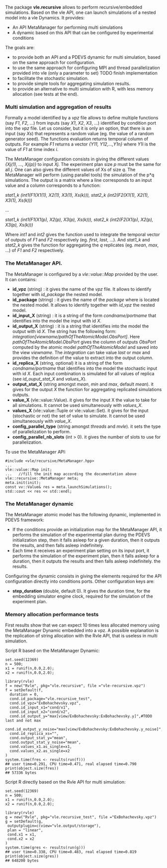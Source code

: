 
The package **vle.recursive** allows to perform recursive/embedded
simulations. Based on the vle API, one can launch simulations 
of a nested model into a vle Dynamics.
It provides:
* An API MetaManager for performing multi simulations
* A dynamic based on this API that can be configured by experimental conditions

The goals are:
* to provide both an API and a PDEVS dynamic for multi simulation, based on the
same approach for configuration.
* to use the same approach for configuring MPI and thread parallelization 
provided into vle (only a parameter to set) TODO finish implementation
* to facilitate the stochastic simulation.
* to provide simple tools for aggregating simulation results.
* to provide an alternative to multi simulation with R, with less memory
allocation (see tests at the end).

### Multi simulation and aggregation of results

Formally a model identified by a *vpz* file allows to define multiple functions
(say *F1*, *F2*, ...) from inputs (say *X1*, *X2*, *X3*, ...) identified by
condition port into the *vpz* file. Let us consider, but it is only an option, 
that there is an input (say *Xs*) that represents a random value (eg. the value
of a random generator seed). The functions evaluation returns temporal column of 
outputs. For example *F1* returns a vector *{Y11, Y12,...,Y1n}* where *Y1i* is 
the value of *F1* at time index *i*. 

The MetaManager configuration consists in giving the different values 
*{Xj(1), ..., Xj(p)}* to input *Xj*. The experiment plan size *p* must be the 
same for all *j*. One can also gives the different values of Xs of size *q*.
The MetaManager will perform (using parallel tools) the simulation of the p*q
simulations. The output is a matrix where a line corresponds to an input value
and a column corresponds to a function:

*stat1_k (int1(F1(X1(1), X2(1), X3(1), Xs(k))), stat2_k (int2(F2(X1(1), X2(1), X3(1), Xs(k)))*

...

*stat1_k (int1(F1(X1(p), X2(p), X3(p), Xs(k))), stat2_k (int2(F2(X1(p), X2(p), X3(p), Xs(k)))*

Where *int1* and *int2* gives the function used to integrate 
the temporal vector of outputs of *F1* and *F2* respectively 
(eg. *first*, *last*, ...).
And *stat1_k* and *stat2_k* gives the function for aggregating the *q* 
replicates (eg. *mean*, *max*, ...) of *F1* and *F2* respectively. 

### The MetaManager API.

The MetaManager is configured by a *vle::value::Map* provided by the user.
It can contains:

* **id_vpz** (string) : it gives the name of the *vpz* file. It allows to
 identify together with *id_package* the nested model.
* **id_package** (string) : it gives the name of the *package* where is located
 the nested model. It allows to identify together with *id_vpz* 
 the nested model.
* **id_input_X** (string) : it is a string of the form *condname/portname*
 that identifies into the model the input with id *X*.
* **id_output_X** (string) : it is a string that identifies into the model 
 the output with id *X*. The string has the following form: 
 *integration[viewname/pathOfTheAtomicModel.ObsPort]*. Here 
 *pathOfTheAtomicModel.ObsPort* gives the column of outputs *ObsPort* computed
 by the atomic model *pathOfTheAtomicModel* and saved into the view *viewname*.
 The *integration* can take value *last* or *max* and provides the definition 
 of the value to extract into the output column.
* **id_replica_X** (string, optional) it is a string of the form 
 *condname/portname* that identifies into the model the stochastic input
 with id *X*. Each input combination is simulated for all values of replica 
 (see *id_ouput_stat_X* and *values_X*).
* **output_stat_X** (string amongst *mean*, *min* and *max*, default *mean*).
 it gives for the output *X* the function for aggregating replicated 
 simulations outputs.
* **value_X** (vle::value::Value). it gives for the input X the value to 
take for all simulations. It cannot be used simultaneously with *values_X*. 
* **values_X** (vle::value::Tuple or vle::value::Set). it gives for 
 the input (stochastic or not) the set of value to simulate. It cannot
 be used simultaneously with *value_X*.
* **config_parallel_type** (string amongst *threads* and *mvle*). it
sets the type of parallelization to perform.
* **config_parallel_nb_slots** (int > 0). it gives the number of slots to
use for parallelization.
 

To use the MetaManager API:

```
#include <vle/recursive/MetaManager.hpp>
...
vle::value::Map init;
...   //fill the init map according the documentation above
vle::recursive::MetaManager meta;
meta.init(init);
const vv::Value& res = meta.launchSimulations();
std::cout << res << std::endl;
```                          

### The MetaManager dynamic

 The MetaManager atomic model has the following dynamic, implemented in PDEVS
 framework:
 * If the conditions provide an initialization map for the MetaManager API,
 it performs the simulation of the experimental plan during the PDEVS 
 initialization step, then it falls asleep for a given duration, then it outputs 
 the results, and then falls asleep indefinitely.
 * Each time it receives an experiment plan setting on its input port, 
 it performs the simulation of the experiment plan, then it falls asleep for a
 duration, then it outputs the results and then falls asleep indefinitely. 
 the results.


Configuring the dynamic consists in giving the elements required for the API 
 configuration directly into conditions ports. Other configuration keys are:
 * **step_duration** (double, default 0). It gives the duration time, for 
 the embedding simulator engine clock, required for the simulation of the
 experiment plan. 
 
### Memory allocation performance tests

First results show that we can expect 10 times less allocated memory using
the MetaManager Dynamic embedded into a vpz. A possible explanation
is the replication of string allocation with the Rvle API, that is useless
in multi simulation.



Script R based on the MetaManager Dynamic:

```
set.seed(12369)
n = 500;
x1 = runif(n,0.0,2.0);
x2 = runif(n,0.0,2.0);

library(rvle)
f = new("Rvle", pkg="vle.recursive", file ="vle-recursive.vpz")
f = setDefault(f,
  duration = 0,
  cond.id_package="vle.recursive_test",
  cond.id_vpz="ExBohachevsky.vpz",
  cond.id_input_x1="cond/x1",
  cond.id_input_x2="cond/x2",
  cond.id_output_y="max[view/ExBohachevsky:ExBohachevsky.y]",#TODO last and not max
  cond.id_output_y_noise="max[view/ExBohachevsky:ExBohachevsky.y_noise]",
  cond.id_replica_xs="",
  cond.output_stat_y="mean",
  cond.output_stat_y_noise="mean",
  cond.values_x1.as_single=x1,
  cond.values_x2.as_single=x2
)
system.time(fres <- results(run(f)))
## user time=0.291, CPU time=0.471, real elapsed time=0.790
print(object.size(fres))
## 57336 bytes
```

Script R directly based on the Rvle API for multi simulation:

```
set.seed(12369)
n = 500;
x1 = runif(n,0.0,2.0);
x2 = runif(n,0.0,2.0);

library(rvle)
g = new("Rvle", pkg="vle.recursive_test", file ="ExBohachevsky.vpz")
g = setDefault(g,
 outputplugin=c(view="vle.output/storage"),
 plan = "linear",
 cond.x1 = x1,
 cond.x2 = x2
)
system.time(gres <- results(run(g)))
## user time=0.338, CPU time=0.483, real elapsed time=0.819
print(object.size(gres))
## 648200 bytes
```

 
 
 
 
 
